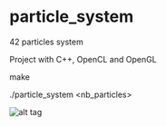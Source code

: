 # particle_system
42 particles system

Project with C++, OpenCL and OpenGL

make

./particle_system <nb_particles>

![alt tag](https://raw.githubusercontent.com/vistalite68/particle_system/master/img.png)
